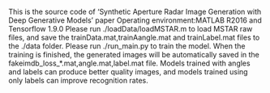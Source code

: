 This is the source code of ‘Synthetic Aperture Radar Image Generation with Deep Generative Models’ paper
Operating environment:MATLAB R2016 and Tensorflow 1.9.0
Please run ./loadData/loadMSTAR.m to load MSTAR raw files, and save the trainData.mat,trainAangle.mat and trainLabel.mat files to the ./data folder.
Please run ./run_main.py to train the model. When the training is finished, the generated images will be automatically saved in the fakeimdb_loss_*.mat,angle.mat,label.mat file.
Models trained with angles and labels can produce better quality images, and models trained using only labels can improve recognition rates.
